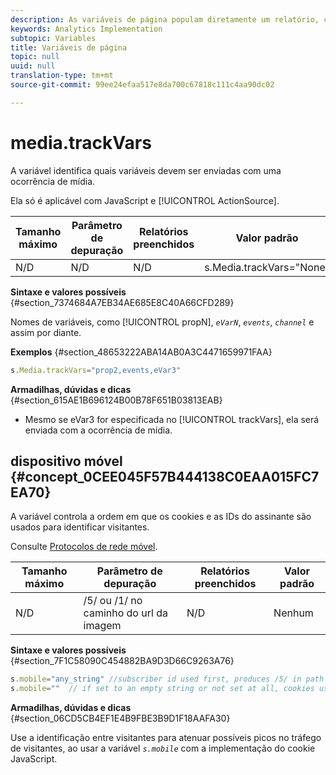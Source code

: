 ```yaml
---
description: As variáveis de página populam diretamente um relatório, como pageName, Propriedades de lista, Variáveis de lista, entre outros.
keywords: Analytics Implementation
subtopic: Variables
title: Variáveis de página
topic: null
uuid: null
translation-type: tm+mt
source-git-commit: 99ee24efaa517e8da700c67818c111c4aa90dc02

---
```



# media.trackVars

A variável identifica quais variáveis devem ser enviadas com uma ocorrência de mídia.


<!-- 

media_trackVars.xml

 -->

Ela só é aplicável com JavaScript e [!UICONTROL ActionSource].

| Tamanho máximo | Parâmetro de depuração | Relatórios preenchidos | Valor padrão |
|---|---|---|---|
| N/D | N/D | N/D | s.Media.trackVars="None" |

**Sintaxe e valores possíveis** {#section_7374684A7EB34AE685E8C40A66CFD289}

Nomes de variáveis, como [!UICONTROL propN], *`eVarN`*, *`events`*, *`channel`* e assim por diante.

**Exemplos** {#section_48653222ABA14AB0A3C4471659971FAA}

```js
s.Media.trackVars="prop2,events,eVar3"
```

**Armadilhas, dúvidas e dicas** {#section_615AE1B696124B00B78F651B03813EAB}

* Mesmo se eVar3 for especificada no [!UICONTROL trackVars], ela será enviada com a ocorrência de mídia.

## dispositivo móvel {#concept_0CEE045F57B444138C0EAA015FC7EA70}

A variável controla a ordem em que os cookies e as IDs do assinante são usados para identificar visitantes.

<!-- 

mobile.xml

 -->

Consulte [Protocolos de rede móvel](/help/implement/js-implementation/c-additional-libraries/network-protocols.md).

| Tamanho máximo | Parâmetro de depuração | Relatórios preenchidos | Valor padrão |
|---|---|---|---|
| N/D | /5/ ou /1/ no caminho do url da imagem | N/D | Nenhum |

**Sintaxe e valores possíveis** {#section_7F1C58090C454882BA9D3D66C9263A76}

```js
s.mobile="any_string" //subscriber id used first, produces /5/ in path of image url 
s.mobile=""  // if set to an empty string or not set at all, cookies used first, produces /1/ in path of image url 
```

**Armadilhas, dúvidas e dicas** {#section_06CD5CB4EF1E4B9FBE3B9D1F18AAFA30}

Use a identificação entre visitantes para atenuar possíveis picos no tráfego de visitantes, ao usar a variável *`s.mobile`* com a implementação do cookie JavaScript.
